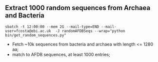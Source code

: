 ## Extract 1000 random sequences from Archaea and Bacteria

`sbatch -t 12:00:00 --mem 2G --mail-type=END --mail-user=fcosta@ebi.ac.uk  -J randomAFDBSeqs --wrap="python bin/get_random_sequences.py"`
- Fetch ~10k sequences from bacteria and archaea with length <= 1280 aa;
- match to AFDB sequences, at least 1000 entries;